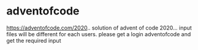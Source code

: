 # adventofcode

https://adventofcode.com/2020.. solution of advent of code 2020... input files will be different for each users. 
please get a login adventofcode and get the required input 
